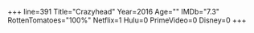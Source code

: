 +++
line=391
Title="Crazyhead"
Year=2016
Age=""
IMDb="7.3"
RottenTomatoes="100%"
Netflix=1
Hulu=0
PrimeVideo=0
Disney=0
+++

